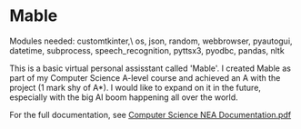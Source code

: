 # Mable

Modules needed:
customtkinter,\\
os,
json,
random,
webbrowser,
pyautogui,
datetime,
subprocess,
speech_recognition,
pyttsx3,
pyodbc,
pandas,
nltk

This is a basic virtual personal assisstant called 'Mable'. I created Mable as part of my Computer Science A-level course and achieved an A with the project (1 mark shy of A*). I would like to expand on it in the future, especially with the big AI boom happening all over the world. 

For the full documentation, see [Computer Science NEA Documentation.pdf](https://github.com/user-attachments/files/21740266/Computer.Science.NEA.Documentation.pdf)

